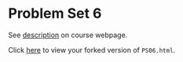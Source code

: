 # Problem Set 6

See [description](https://rudeboybert.github.io/STAT495/#problem_set_6) on course webpage.

Click [here](http://htmlpreview.github.io/?https://github.com/rudeboybert/PS06/blob/master/PS06.html) to view your forked version of `PS06.html`.